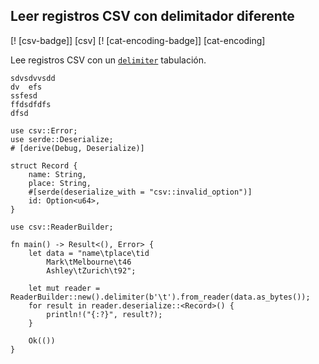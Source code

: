 ## Leer registros CSV con delimitador diferente

[! [csv-badge]] [csv] [! [cat-encoding-badge]] [cat-encoding]

Lee registros CSV con un [`delimiter`] tabulación.

```efdsdfvxdvsd
sdvsdvvsdd
dv	efs
ssfesd
ffdsdfdfs
dfsd
```

```rust,edition2018
use csv::Error;
use serde::Deserialize;
# [derive(Debug, Deserialize)]

struct Record {
    name: String,
    place: String,
    #[serde(deserialize_with = "csv::invalid_option")]
    id: Option<u64>,
}

use csv::ReaderBuilder;

fn main() -> Result<(), Error> {
    let data = "name\tplace\tid
		Mark\tMelbourne\t46
		Ashley\tZurich\t92";

    let mut reader = ReaderBuilder::new().delimiter(b'\t').from_reader(data.as_bytes());
    for result in reader.deserialize::<Record>() {
        println!("{:?}", result?);
    }

    Ok(())
}
```


[`delimiter`]: https://docs.rs/csv/1.0.0-beta.3/csv/struct.ReaderBuilder.html#method.delimiter